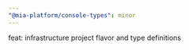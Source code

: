 ```yaml
---
"@mia-platform/console-types": minor
---
```


feat: infrastructure project flavor and type definitions
